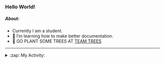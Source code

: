 ### Hello World!

##### About:
- Currently I am a student.
- 🌱 I’m learning how to make better documentation.
- 🌱 GO PLANT SOME TREES AT [TEAM TREES](https://teamtrees.org/)

---
<details>
  <summary>:zap: My Activity:</summary>
  
<!--START_SECTION:waka-->
![Code Time](http://img.shields.io/badge/Code%20Time-1%2C110%20hrs%2012%20mins-blue)

**I'm a Night 🦉** 

```text
🌞 Morning                1347 commits        ██░░░░░░░░░░░░░░░░░░░░░░░   09.04 % 
🌆 Daytime                5226 commits        █████████░░░░░░░░░░░░░░░░   35.07 % 
🌃 Evening                4267 commits        ███████░░░░░░░░░░░░░░░░░░   28.64 % 
🌙 Night                  4061 commits        ███████░░░░░░░░░░░░░░░░░░   27.25 % 
```
📅 **I'm Most Productive on Wednesday** 

```text
Monday                   2274 commits        ████░░░░░░░░░░░░░░░░░░░░░   15.26 % 
Tuesday                  1800 commits        ███░░░░░░░░░░░░░░░░░░░░░░   12.08 % 
Wednesday                3540 commits        ██████░░░░░░░░░░░░░░░░░░░   23.76 % 
Thursday                 1830 commits        ███░░░░░░░░░░░░░░░░░░░░░░   12.28 % 
Friday                   1483 commits        ██░░░░░░░░░░░░░░░░░░░░░░░   09.95 % 
Saturday                 1353 commits        ██░░░░░░░░░░░░░░░░░░░░░░░   09.08 % 
Sunday                   2621 commits        ████░░░░░░░░░░░░░░░░░░░░░   17.59 % 
```


📊 **This Week I Spent My Time On** 

```text
🔥 Editors: 
VS Code                  13 hrs 25 mins      █████████████████████████   100.00 % 

🐱‍💻 Projects: 
praise                   8 hrs 30 mins       ████████████████░░░░░░░░░   63.37 % 
skillgraff               2 hrs 48 mins       █████░░░░░░░░░░░░░░░░░░░░   20.91 % 
CSF22                    2 hrs 6 mins        ████░░░░░░░░░░░░░░░░░░░░░   15.72 % 
```


 Last Updated on 19/04/2023 00:14:43 UTC
<!--END_SECTION:waka-->
</details>
